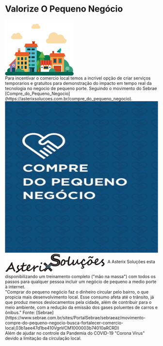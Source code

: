 # Valorize O Pequeno Negócio
<img src="img/bairro-png.png" alt="Compre do Pequeno Negocio" height="184" width="226" align="middle">
<br>
Para incentivar o comercio local temos a incrivel opção de criar serviços temporarios e gratuitos para demonstração do impacto em tempo real da tecnologia no negocio de pequeno porte.
Seguindo o movimento do Sebrae [Compre_do_Pequeno_Negocio](https://asterixsolucoes.com.br/compre_do_pequeno_negocio).
<img src="img/compredopequenonegociosebrae.jpg" alt="Compre_do_Pequeno_Negocio_-_Sebrae" height="500" width="566" align="middle">
<img src="img/AsterixSolucoes_logo.png" alt="Compre do Pequeno Negocio - Sebrae" height="70" width="334" align="middle">
A Asterix Soluções esta disponibilizando um treinamento completo ("mão na massa") com todos os passos para qualquer pessoa incluir um negócio de pequeno a medio porte à internet.
<br>
"Comprar do pequeno negócio faz o dinheiro circular pelo bairro, o que propicia mais desenvolvimento local. Esse consumo afeta até o 
trânsito, já que produz menos deslocamentos pela cidade, além de contribuir para o meio ambiente, com a redução da emissão dos gases poluentes de carros e ônibus." Fonte: [Sebrae](https://www.sebrae.com.br/sites/PortalSebrae/sebraeaz/movimento-compre-do-pequeno-negocio-busca-fortalecer-comercio-local,03b1aee47d1be410VgnVCM1000003b74010aRCRD)
<br>
Além de ajudar no controle da Pandemia do COVID-19 "Corona Virus" devido a limitação da circulação local.

